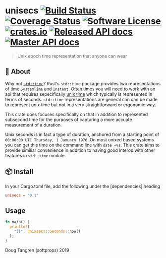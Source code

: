# unisecs [![Build Status](https://travis-ci.org/softprops/unisecs.svg?branch=master)](https://travis-ci.org/softprops/unisecs) [![Coverage Status](https://coveralls.io/repos/github/softprops/unisecs/badge.svg)](https://coveralls.io/github/softprops/unisecs) [![Software License](https://img.shields.io/badge/license-MIT-brightgreen.svg)](LICENSE) [![crates.io](https://img.shields.io/crates/v/unisecs.svg)](https://crates.io/crates/unisecs) [![Released API docs](https://docs.rs/unisecs/badge.svg)](http://docs.rs/unisecs) [![Master API docs](https://img.shields.io/badge/docs-master-green.svg)](https://softprops.github.io/unisecs)

> Unix epoch time representation that anyone can wear

## 🤔 About

Why not [`std::time`](https://doc.rust-lang.org/std/time/index.html)? Rust's `std::time` package provides two representations of time `SystemTime` and `Instant`. Often times you will need to work with an api that requires sepecifically [unix time](https://en.wikipedia.org/wiki/Unix_time) which typically is represented in terms of seconds. `std::time` representations are general can can be made to represent unix time but not in a very straightforward or ergonomic way.

This crate does focuses specifically on that in addition to represented subsecond time for the purposes of capturing a more accuate measurement of a duration.

Unix seconds is in fact a type of duration, anchored from a starting point of `00:00:00 UTC Thursday, 1 January 1970`. On most unixed based systems you can get this time on the command line with `date +%s`. This crate aims to provide similiar convenience in addition to having good interop with other features in `std::time` module.

## 📦 Install

In your Cargo.toml file, add the following under the [dependencies] heading

```toml
unisecs = "0.1"
```

## Usage

```rust
fn main() {
  println!(
    "{}", unixsecs::Seconds::now()
  );
}
```

Doug Tangren (softprops) 2019